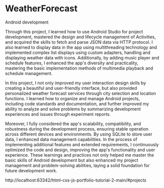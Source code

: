 # WeatherForecast
Android development

Through this project, I learned how to use Android Studio for project development, mastered the design and lifecycle management of Activities, and acquired the skills to fetch and parse JSON data via HTTP protocol. I also learned to display data in the app using multithreading technology and implemented complex list displays using custom adapters, handling and displaying weather data with icons. Additionally, by adding music player and schedule features, I enhanced the app's diversity and practicality, mastering the basic implementation methods of multimedia playback and schedule management.

In this project, I not only improved my user interaction design skills by creating a beautiful and user-friendly interface, but also provided personalized weather forecast services through city selection and location functions. I learned how to organize and manage Android projects, including code standards and documentation, and further improved my ability to analyze and solve problems by summarizing development experiences and issues through experiment reports.

Moreover, I fully considered the app's scalability, compatibility, and robustness during the development process, ensuring stable operation across different devices and environments. By using SQLite to store user data, I enhanced data management capabilities. In the process of implementing additional features and extended requirements, I continuously optimized the code and design, improving the app's functionality and user experience. These learnings and practices not only helped me master the basic skills of Android development but also enhanced my project management and problem-solving abilities, laying a solid foundation for future development work.

http://localhost:63342/html-css-js-portfolio-tutorial-2-main/#projects
